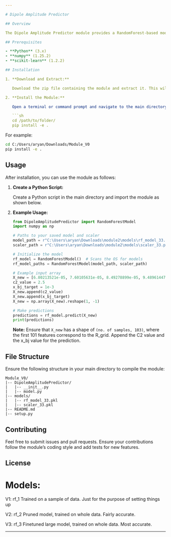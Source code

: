 ```yaml
---

# Dipole Amplitude Predictor

## Overview

The Dipole Amplitude Predictor module provides a RandomForest-based model for predicting dipole amplitudes. This guide will help you install and use the module effectively.

## Prerequisites

- **Python** (3.x)
- **numpy** (1.25.2)
- **scikit-learn** (1.2.2)

## Installation

1. **Download and Extract:**

   Download the zip file containing the module and extract it. This will be your main directory.

2. **Install the Module:**

   Open a terminal or command prompt and navigate to the main directory where the module is located. Run the following command to install the module:

   ```sh
   cd /path/to/folder/
   pip install -e .
   ```

   For example:

   ```sh
   cd C:/Users/aryan/Downloads/Module_V0
   pip install -e .
   ```

## Usage

After installation, you can use the module as follows:

1. **Create a Python Script:**

   Create a Python script in the main directory and import the module as shown below.

2. **Example Usage:**

   ```python
   from DipoleAmplitudePredictor import RandomForestModel
   import numpy as np

   # Paths to your saved model and scaler
   model_path = r"C:\Users\aryan\Downloads\module2\models\rf_model_33.pkl"
   scaler_path = r"C:\Users\aryan\Downloads\module2\models\scaler_33.pkl"

   # Initialize the model
   rf_model = RandomForestModel()  # Scans the OS for models
   rf_model_paths = RandomForestModel(model_path, scaler_path)

   # Example input array
   X_new = [6.80213521e-05, 7.60105631e-05, 8.49278899e-05, 9.48961447e-05, 1.06028156e-04, 1.18472109e-04, 1.32375933e-04, 1.47911787e-04, 1.65270689e-04, 1.84666744e-04, 2.06338769e-04, 2.30553961e-04, 2.57610535e-04, 2.87841893e-04, 3.21620436e-04, 3.59362142e-04, 4.01532030e-04, 4.48649085e-04, 5.01293915e-04, 5.60114007e-04, 6.25834181e-04, 6.99262232e-04, 7.81302824e-04, 8.72963753e-04, 9.75373848e-04, 1.08979043e-03, 1.21762157e-03, 1.36043585e-03, 1.51998909e-03, 1.69823794e-03, 1.89737105e-03, 2.11982869e-03, 2.36833796e-03, 2.64594136e-03, 2.95603541e-03, 3.30241181e-03, 3.68929871e-03, 4.12141876e-03, 4.60403227e-03, 5.14301691e-03, 5.74491243e-03, 6.41702695e-03, 7.16748365e-03, 8.00535812e-03, 8.94072927e-03, 9.98485026e-03, 1.11502092e-02, 1.24507328e-02, 1.39018663e-02, 1.55208053e-02, 1.73266076e-02, 1.93404444e-02, 2.15857595e-02, 2.40885269e-02, 2.68774740e-02, 2.99843248e-02, 3.34441065e-02, 3.72953477e-02, 4.15804846e-02, 4.63459745e-02, 5.16428064e-02, 5.75264818e-02, 6.40576123e-02, 7.13017086e-02, 7.93298126e-02, 8.82180267e-02, 9.80480664e-02, 1.08906458e-01, 1.20884816e-01, 1.34078623e-01, 1.48586950e-01, 1.64510703e-01, 1.81951410e-01, 2.01008806e-01, 2.21778229e-01, 2.44347425e-01, 2.68792050e-01, 2.95171693e-01, 3.23523061e-01, 3.53855443e-01, 3.86141501e-01, 4.20312850e-01, 4.56249093e-01, 4.93774961e-01, 5.32649387e-01, 5.72566639e-01, 6.13148821e-01, 6.53954286e-01, 6.94478267e-01, 7.34171849e-01, 7.72455242e-01, 8.08748270e-01, 8.42497531e-01, 8.73213445e-01, 9.00505412e-01, 9.24111984e-01, 9.43929546e-01, 9.60016623e-01, 9.72598746e-01, 9.82034747e-01, 9.88802034e-01]
   c2_value = 2.5
   x_bj_target = 1e-3
   X_new.append(c2_value)
   X_new.append(x_bj_target)
   X_new = np.array(X_new).reshape(1, -1)

   # Make predictions
   predictions = rf_model.predict(X_new)
   print(predictions)
   ```

   **Note:** Ensure that `X_new` has a shape of `(no. of samples, 103)`, where the first 101 features correspond to the R_grid. Append the C2 value and the x_bj value for the prediction.

## File Structure

Ensure the following structure in your main directory to compile the module:

```
Module_V0/
|-- DipoleAmplitudePredictor/
|   |-- __init__.py
|   |-- model.py
|-- models/
|   |-- rf_model_33.pkl
|   |-- scaler_33.pkl
|-- README.md
|-- setup.py
```

## Contributing

Feel free to submit issues and pull requests. Ensure your contributions follow the module’s coding style and add tests for new features.

## License

# Models:

V1: rf_1 
Trained on a sample of data. Just for the purpose of setting things up

V2: rf_2
Pruned model, trained on whole data. Fairly accurate.

V3: rf_3
Finetuned large model, trained on whole data. Most accurate.


---
```

